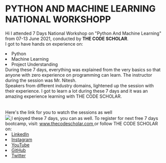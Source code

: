 # PYTHON AND MACHINE LEARNING NATIONAL WORKSHOPP
Hi I attended 7 Days National Workshop on "Python And Machine Learning" from 07-13
June 2021, conducted by <b> THE CODE SCHOLAR</b>.
<br>I got to have hands on experience on:
<li>Python
<li>Machine Learning
<li>Project Understanding
<br>
During these 7 days, everything was explained from the very basics so that
anyone with zero experience on programming can learn.
The instructor during the session was Mr. Nitesh.
<br>Speakers from different industry domains, lightened up the session with their
experience.
I got to learn a lot during these 7 days and it was an amazing experience learning with THE
CODE SCHOLAR.<br>
<br><br>Here's the link for you to watch the sessions as well<br>
<a
href="https://www.youtube.com/watch?v=feCL8qbjgN0&list=PL3Hnv9OFTJvW4zFKj0qXOpk
oNe4AQTzCF&index=1"> <img
src="https://github.com/thecodescholar/tcs_data/blob/main/PYTHON%20AND%20MACHIN
E%20LEARNING.png"> </a>
I enjoyed these 7 days, you can as well. To register for next free 7 days bootcamp, visit:
<a href="http://www.thecodescholar.com"> www.thecodescholar.com </a>
or follow THE CODE SCHOLAR on:
<li><a href=
"https://linkedin.com/company/the-code-scholar">LinkedIn</a>
<li><a href=
"https://www.instagram.com/thecodescholar">Instagram</a>
<li><a href=
"https://youtube.com/channel/UCyG-UNr0u8rIb3Dxq2TAZ9A">YouTube</a>
<li><a href=
"https://github.com/thecodescholar">GitHub</a>
<li><a href=
"https://twitter.com/thecodescholar_">Twitter</a>
